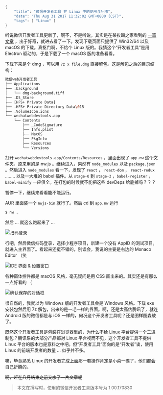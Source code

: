 ```meta
{
    "title": "微信开发者工具 在 Linux 中的使用与吐槽",
    "date": "Thu Aug 31 2017 11:32:02 GMT+0800 (CST)",
    "tags": [ "Linux" ]
}
```

听说微信开发者工具更新了，啊不，不是听说，其实是在某挨踢之家看到的 [一篇文章](https://www.ithome.com/html/it/323782.htm) ，出于好奇，就进去看了一下。发现下载页面只提供了 Win32/64 以及 macOS 的下载。真抠门啊，不给个 Linux 版的。我猜这个“开发者工具”是用 Electron 驱动的，于是下载了一个 macOS 版的准备看看。

下载下来是个 dmg ，可以用 `7z x file.dmg` 直接解包。这是解包之后的目录结构：

```bash
微信web开发者工具
├── Applications
├── .background
│   └── dmg-background.tiff
├── .DS_Store
├── [HFS+ Private Data]
├── .HFS+ Private Directory Data\015
├── .VolumeIcon.icns
└── wechatwebdevtools.app
    └── Contents
        ├── _CodeSignature
        ├── Info.plist
        ├── MacOS
        ├── PkgInfo
        ├── Resources
        └── Versions
```

打开 `wechatwebdevtools.app/Contents/Resources` ，里面出现了 `app.nw` 这个文件夹，原来用的是 nw.js 。继续进入，果然有 `node_modules` 以及 `package.json` 。然后进入 `node_modules` 看一下，发现了 `react` ， `react-dom` ， `react-redux` ........ 以及一大堆的 babel 插件。从 `stage-0` 到 `stage-3` ，`babel-register` ， `babel-minify` 一应俱全。在打包的时候就不能把这些 devDeps 给删掉吗？？？

暂停一下，继续来看看能不能运行。

AUR 里面装一个 `nwjs-bin` 就行了。然后 cd 到 `app.nw` 运行

```bash
$ nw .
```

然后 ... 就这么跑起来了 ...

![扫码登录](https://rocka.me/static/img/Screenshot_20170831_120245.png)

行吧，然后微信扫码登录，选择小程序项目，新建一个没有 AppID 的测试项目，就进入主界面了。看起来还挺不错的，别误会，我说的主要是右边的 Monaco Editor （笑

![IDE 界面 & 设置窗口](https://rocka.me/static/img/Screenshot_20170831_112045.png)

各种窗体控件都是 macOS 风格，毫无疑问是用 CSS 画出来的。其实还是有那么一点好看的 （

![确认保存的对话框](https://rocka.me/static/img/Screenshot_20170831_112121.png)

很自然的，我就以为 Windows 版的开发者工具会是 Windows 风格。下载 exe 安装包然后用 7z 解包，出来的是一毛一样的界面。啊，还是太高估腾讯了，就连 Android 版的微信都是与 iOS 一样的，何况这个开发者工具呢？还是图样图森破了。

既然这个开发者工具是包装在浏览器里的，为什么不给 Linux 平台提供一个二进制包？腾讯系的大部分产品都对 Linux 平台视而不见，这个开发者工具不提供 Linux 平台的版本也是意料之中吧。但“开发者工具”面向的是“开发者”诶，使用 Linux 的前端开发者的数量 ... 似乎并不多。

嘛，毕竟熟悉 Linux 的开发者完成上面那一套操作肯定是小菜一碟了，他们都会自己折腾的。

~~啊，赶在八月结束之前又水了一片文章呢~~

> 本文在撰写时，使用的微信开发者工具版本号为 1.00.170830

